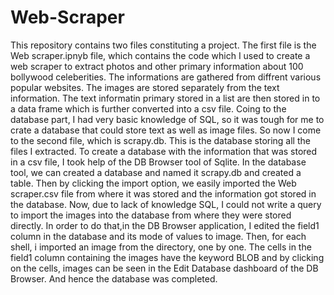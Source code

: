 # Web-Scraper
This repository contains two files constituting a project. The first file is the Web scraper.ipnyb file, which contains the code which I used to create a web scraper to extract photos and other primary information about 100 bollywood celeberities. The informations are gathered from diffrent various popular websites. The images are stored separately from the text information. The text informatin primary stored in a list are then stored in to a data frame which is further converted into a csv file. 
Coing to the database part, I had very basic knowledge of SQL, so it was tough for me to crate a database that could store text as well as image files. So now I come to the second file, which is scrapy.db. This is the database storing all the files I extracted. To create a database with the information that was stored in a csv file, I took help of the DB Browser tool of Sqlite. In the database tool, we can created a database and named it scrapy.db and created a table. Then by clicking the import option, we easily imported the Web scraper.csv file from where it was stored and the information got stored in the database.
Now, due to lack of knowledge SQL, I could not write a query to import the images into the database from where they were stored directly.
In order to do that,in the DB Browser application, I edited the field1 column in the database and its mode of values to image. Then, for  each shell, i imported an image from the directory, one by one. The cells in the field1 column containing the images have the keyword BLOB and by clicking on the cells, images can be seen in the Edit Database dashboard of the DB Browser. And hence the database was completed. 

